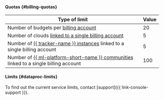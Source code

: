 #### Quotas {#billing-quotas}

| Type of limit | Value |
--- |----------------------------------------------------------------------------------------------------------------
| Number of budgets per [billing account](../../billing/concepts/billing-account.md) | 20 |
| Number of clouds [linked to a single billing account](../../billing/operations/pin-cloud.md) | 5 |
| Number of [{{ tracker-name }} instances](../../tracker/about-tracker.md) linked to a single billing account | 5 |
| Number of [{{ ml-platform-short-name }} communities](../../datasphere/concepts/community.md) linked to a single billing account | 100 |

#### Limits {#dataproc-limits}

To find out the current service limits, contact [support]({{ link-console-support }}).